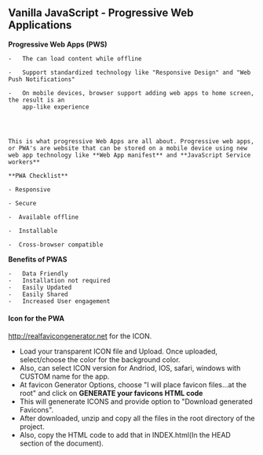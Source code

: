 

## Vanilla JavaScript - Progressive Web Applications ##



**Progressive Web Apps (PWS)** 
    
    -   The can load content while offline

    -   Support standardized technology like "Responsive Design" and "Web Push Notifications"
    
    -   On mobile devices, browser support adding web apps to home screen, the result is an
        app-like experience 



    
    This is what progressive Web Apps are all about. Progressive web apps, or PWA's are website that can be stored on a mobile device using new web app technology like **Web App manifest** and **JavaScript Service workers** 

    **PWA Checklist**
    
    - Responsive

    - Secure

    -  Available offline

    -  Installable

    -  Cross-browser compatible 


**Benefits of PWAS**

    -   Data Friendly
    -   Installation not required
    -   Easily Updated
    -   Easily Shared
    -   Increased User engagement
    

#### Icon for the PWA ####
http://realfavicongenerator.net  for the ICON.
 - Load your transparent ICON file and Upload. Once uploaded, select/choose the color for the background color. 
 - Also, can select ICON version for Andriod, IOS, safari, windows with CUSTOM name for the app.
 - At favicon Generator Options, choose "I will place favicon files...at the root" and click on **GENERATE your
 favicons HTML code**
 - This will genenerate ICONS and provide option to "Download generated Favicons".
 - After downloaded, unzip and copy all the files in the root directory of the project.
 - Also, copy the HTML code to add that in INDEX.html(In the HEAD section of the document).